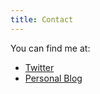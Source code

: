 ```yaml
---
title: Contact
---
```


You can find me at:

- [Twitter](https://twitter.com/hackeryarn)
- [Personal Blog](https://hackeryarn.com/)
